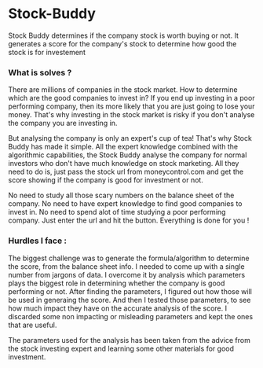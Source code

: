 # Stock-Buddy

Stock Buddy determines if the company stock is worth buying or not. It generates a score for the company's stock to determine how good the stock is for investement

### What is solves ? 
There are millions of companies in the stock market. How to determine which are the good companies to invest in? If you end up investing in a poor performing company, then its more likely that you are just going to lose your money. That's why investing in the stock market is risky if you don't analyse the company you are investing in.

But analysing the company is only an expert's cup of tea! That's why Stock Buddy has made it simple. All the expert knowledge combined with the algorithmic capabilities, the Stock Buddy analyse the company for normal investors who don't have much knowledge on stock marketing. All they need to do is, just pass the stock url from moneycontrol.com and get the score showing if the company is good for investment or not.

No need to study all those scary numbers on the balance sheet of the company. No need to have expert knowledge to find good companies to invest in. No need to spend alot of time studying a poor performing company. Just enter the url and hit the button. Everything is done for you !


### Hurdles I face : 
The biggest challenge was to generate the formula/algorithm to determine the score, from the balance sheet info. I needed to come up with a single number from jargons of data. I overcome it by analysis which parameters plays the biggest role in determining whether the company is good performing or not. After finding the parameters, I figured out how those will be used in generaing the score. And then I tested those parameters, to see how much impact they have on the accurate analysis of the score. I discarded some non impacting or misleading parameters and kept the ones that are useful. 

The parameters used for the analysis has been taken from the advice from the stock investing expert and learning some other materials for good investment.
